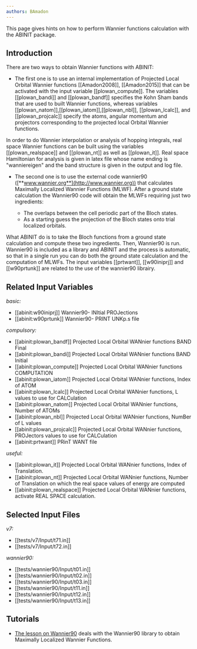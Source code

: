 ```yaml
---
authors: BAmadon
---
```


<!--
This file is automatically generated by mksite.py. All changes will be lost.
Change the input yaml files or the python code

-->
This page gives hints on how to perform Wannier functions calculation with the ABINIT package.

## Introduction

There are two ways to obtain Wannier functions with ABINIT:

* The first one is to use an internal implementation of Projected Local Orbital Wannier functions [[Amadon2008]], [[Amadon2015]] that can be activated with the input variable [[plowan_compute]]. The variables [[plowan_bandi]] and [[plowan_bandf]] specifies the Kohn Sham bands that are used to built Wannier functions, whereas variables [[plowan_natom]],[[plowan_iatom]],[[plowan_nbl]], [[plowan_lcalc]], and [[plowan_projcalc]] specify the atoms, angular momentum and projectors corresponding to the projected local Orbital Wannier functions. 

In order to do Wannier interpolation or analysis of hopping integrals, real
space Wannier functions can be built using the variables [[plowan_realspace]]
and [[plowan_nt]] as well as [[plowan_it]]. Real space Hamiltonian for
analysis is given in latex file whose name ending is "wanniereigen" and the
band structure is given in the output and log file.

* The second one is to use the external code wannier90 ([**www.wannier.org**](http://www.wannier.org)) that calculates Maximally Localized Wannier Functions (MLWF). After a ground state calculation the Wannier90 code will obtain the MLWFs requiring just two ingredients: 

  * The overlaps between the cell periodic part of the Bloch states.
  * As a starting guess the projection of the Bloch states onto trial localized orbitals.

What ABINIT do is to take the Bloch functions from a ground state calculation
and compute these two ingredients. Then, Wannier90 is run. Wannier90 is
included as a library and ABINIT and the process is automatic, so that in a
single run you can do both the ground state calculation and the computation of
MLWFs. The input variables [[prtwant]], [[w90iniprj]] and [[w90prtunk]] are
related to the use of the wannier90 librairy.



## Related Input Variables

*basic:*

- [[abinit:w90iniprj]]  Wannier90- INItial PROJections
- [[abinit:w90prtunk]]  Wannier90- PRINT UNKp.s file
 
*compulsory:*

- [[abinit:plowan_bandf]]  Projected Local Orbital WANnier functions BAND Final
- [[abinit:plowan_bandi]]  Projected Local Orbital WANnier functions BAND Initial
- [[abinit:plowan_compute]]  Projected Local Orbital WANnier functions COMPUTATION
- [[abinit:plowan_iatom]]  Projected Local Orbital WANnier functions, Index of ATOM
- [[abinit:plowan_lcalc]]  Projected Local Orbital WANnier functions,  L values to use for CALCulation
- [[abinit:plowan_natom]]  Projected Local Orbital WANnier functions, Number of ATOMs
- [[abinit:plowan_nbl]]  Projected Local Orbital WANnier functions,  NumBer of L values
- [[abinit:plowan_projcalc]]  Projected Local Orbital WANnier functions,  PROJectors values to use for CALCulation
- [[abinit:prtwant]]  PRinT WANT file
 
*useful:*

- [[abinit:plowan_it]]  Projected Local Orbital WANnier functions,  Index of Translation.
- [[abinit:plowan_nt]]  Projected Local Orbital WANnier functions,  Number of Translation on which the real space values of
energy are computed
- [[abinit:plowan_realspace]]  Projected Local Orbital WANnier functions,  activate REAL SPACE calculation.
 

## Selected Input Files

*v7:*

- [[tests/v7/Input/t71.in]]
- [[tests/v7/Input/t72.in]]
 
*wannier90:*

- [[tests/wannier90/Input/t01.in]]
- [[tests/wannier90/Input/t02.in]]
- [[tests/wannier90/Input/t03.in]]
- [[tests/wannier90/Input/t11.in]]
- [[tests/wannier90/Input/t12.in]]
- [[tests/wannier90/Input/t13.in]]
 

## Tutorials

* [The lesson on Wannier90](../../tutorial/generated_files/lesson_wannier90.html) deals with the Wannier90 library to obtain Maximally Localized Wannier Functions.

